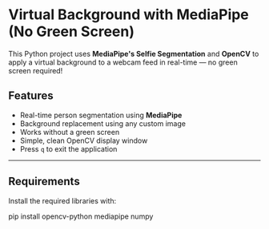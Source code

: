 
# Virtual Background with MediaPipe (No Green Screen)

This Python project uses **MediaPipe's Selfie Segmentation** and **OpenCV** to apply a virtual background to a webcam feed in real-time — no green screen required!

## Features

- Real-time person segmentation using **MediaPipe**
- Background replacement using any custom image
- Works without a green screen
- Simple, clean OpenCV display window
- Press `q` to exit the application

---

## Requirements

Install the required libraries with:

pip install opencv-python mediapipe numpy
